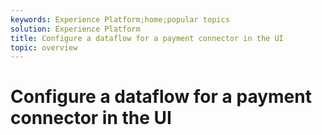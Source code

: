 ```yaml
---
keywords: Experience Platform;home;popular topics
solution: Experience Platform
title: Configure a dataflow for a payment connector in the UI
topic: overview
---
```


# Configure a dataflow for a payment connector in the UI